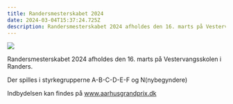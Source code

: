 ```yaml
---
title: Randersmesterskabet 2024
date: 2024-03-04T15:37:24.725Z
description: Randersmesterskabet 2024 afholdes den 16. marts på Vestervangsskolen i Randers
---
```

![](/images/skakspil.jpg)

R﻿andersmesterskabet 2024 afholdes den 16. marts på Vestervangsskolen i Randers.

D﻿er spilles i styrkegrupperne A-B-C-D-E-F og N(nybegyndere)

I﻿ndbydelsen kan findes på www.aarhusgrandprix.dk